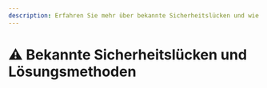```yaml
---
description: Erfahren Sie mehr über bekannte Sicherheitslücken und wie man sie behebt.
---
```


# ⚠️ Bekannte Sicherheitslücken und Lösungsmethoden

